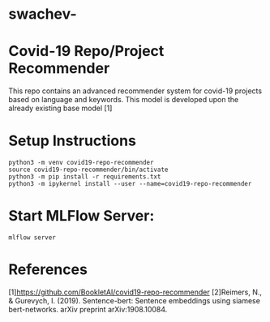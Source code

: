 # swachev-
# Covid-19 Repo/Project Recommender

This repo contains an advanced recommender system for covid-19 projects based on language and keywords. This model is developed upon the already existing base model [1]


# Setup Instructions
```
python3 -m venv covid19-repo-recommender
source covid19-repo-recommender/bin/activate
python3 -m pip install -r requirements.txt
python3 -m ipykernel install --user --name=covid19-repo-recommender
```
# Start MLFlow Server:
```mlflow server```

# References
[1]https://github.com/BookletAI/covid19-repo-recommender
[2]Reimers, N., & Gurevych, I. (2019). Sentence-bert: Sentence embeddings using siamese bert-networks. arXiv preprint arXiv:1908.10084.
